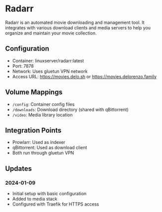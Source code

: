 # Radarr

Radarr is an automated movie downloading and management tool. It integrates with various download clients and media servers to help you organize and maintain your movie collection.

## Configuration

- Container: linuxserver/radarr:latest
- Port: 7878
- Network: Uses gluetun VPN network
- Access URL: https://movies.delo.sh or https://movies.delorenzo.family

## Volume Mappings

- `/config`: Container config files
- `/downloads`: Download directory (shared with qBittorrent)
- `/video`: Media library location

## Integration Points

- Prowlarr: Used as indexer
- qBittorrent: Used as download client
- Both run through gluetun VPN

## Updates

### 2024-01-09
- Initial setup with basic configuration
- Added to media stack
- Configured with Traefik for HTTPS access
